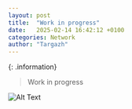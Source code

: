 ```yaml
---
layout: post
title:  "Work in progress"
date:   2025-02-14 16:42:12 +0100
categories: Network
author: "Targazh"
---
```


{: .information}
>Work in progress

![Alt Text](https://media2.giphy.com/media/v1.Y2lkPTc5MGI3NjExd3g4YmU2dzY4dnM4N2lwaWJtcjJqYXc1czRvdnd2cWl2Y2l4cjlxcyZlcD12MV9pbnRlcm5hbF9naWZfYnlfaWQmY3Q9Zw/13HBDT4QSTpveU/giphy.gif)